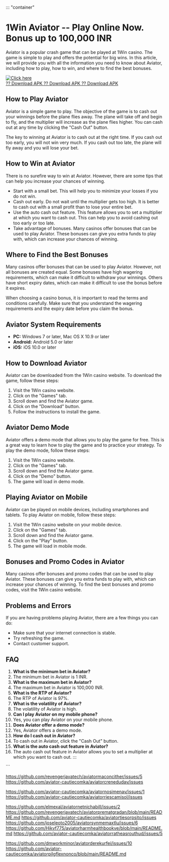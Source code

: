 ::: \"container\"
# 1Win Aviator -- Play Online Now. Bonus up to 100,000 INR

Aviator is a popular crash game that can be played at 1Win casino. The
game is simple to play and offers the potential for big wins. In this
article, we will provide you with all the information you need to know
about Aviator, including how to play, how to win, and where to find the
best bonuses.

[![Click
here](https://readscoops.com/wp-content/uploads/2023/03/Readscoop-aviator-1-1.jpg)](https://traff.sbs/deff)\
[?? Download APK ?? Download APK ?? Download
APK](https://traff.sbs/deff)

## How to Play Aviator

Aviator is a simple game to play. The objective of the game is to cash
out your winnings before the plane flies away. The plane will take off
and begin to fly, and the multiplier will increase as the plane flies
higher. You can cash out at any time by clicking the "Cash Out"
button.

The key to winning at Aviator is to cash out at the right time. If you
cash out too early, you will not win very much. If you cash out too
late, the plane will fly away and you will lose your bet.

## How to Win at Aviator

There is no surefire way to win at Aviator. However, there are some tips
that can help you increase your chances of winning.

-   Start with a small bet. This will help you to minimize your losses
    if you do not win.
-   Cash out early. Do not wait until the multiplier gets too high. It
    is better to cash out with a small profit than to lose your entire
    bet.
-   Use the auto cash out feature. This feature allows you to set a
    multiplier at which you want to cash out. This can help you to avoid
    cashing out too early or too late.
-   Take advantage of bonuses. Many casinos offer bonuses that can be
    used to play Aviator. These bonuses can give you extra funds to play
    with, which can increase your chances of winning.

## Where to Find the Best Bonuses

Many casinos offer bonuses that can be used to play Aviator. However,
not all bonuses are created equal. Some bonuses have high wagering
requirements, which can make it difficult to withdraw your winnings.
Others have short expiry dates, which can make it difficult to use the
bonus before it expires.

When choosing a casino bonus, it is important to read the terms and
conditions carefully. Make sure that you understand the wagering
requirements and the expiry date before you claim the bonus.

## Aviator System Requirements

-   **PC:** Windows 7 or later, Mac OS X 10.9 or later
-   **Android:** Android 5.0 or later
-   **iOS:** iOS 10.0 or later

## How to Download Aviator

Aviator can be downloaded from the 1Win casino website. To download the
game, follow these steps:

1.  Visit the 1Win casino website.
2.  Click on the "Games" tab.
3.  Scroll down and find the Aviator game.
4.  Click on the "Download" button.
5.  Follow the instructions to install the game.

## Aviator Demo Mode

Aviator offers a demo mode that allows you to play the game for free.
This is a great way to learn how to play the game and to practice your
strategy. To play the demo mode, follow these steps:

1.  Visit the 1Win casino website.
2.  Click on the "Games" tab.
3.  Scroll down and find the Aviator game.
4.  Click on the "Demo" button.
5.  The game will load in demo mode.

## Playing Aviator on Mobile

Aviator can be played on mobile devices, including smartphones and
tablets. To play Aviator on mobile, follow these steps:

1.  Visit the 1Win casino website on your mobile device.
2.  Click on the "Games" tab.
3.  Scroll down and find the Aviator game.
4.  Click on the "Play" button.
5.  The game will load in mobile mode.

## Bonuses and Promo Codes in Aviator

Many casinos offer bonuses and promo codes that can be used to play
Aviator. These bonuses can give you extra funds to play with, which can
increase your chances of winning. To find the best bonuses and promo
codes, visit the 1Win casino website.

## Problems and Errors

If you are having problems playing Aviator, there are a few things you
can do:

-   Make sure that your internet connection is stable.
-   Try refreshing the game.
-   Contact customer support.

## FAQ

1.  **What is the minimum bet in Aviator?**
2.  The minimum bet in Aviator is 1 INR.
3.  **What is the maximum bet in Aviator?**
4.  The maximum bet in Aviator is 100,000 INR.
5.  **What is the RTP of Aviator?**
6.  The RTP of Aviator is 97%.
7.  **What is the volatility of Aviator?**
8.  The volatility of Aviator is high.
9.  **Can I play Aviator on my mobile phone?**
10. Yes, you can play Aviator on your mobile phone.
11. **Does Aviator offer a demo mode?**
12. Yes, Aviator offers a demo mode.
13. **How do I cash out in Aviator?**
14. To cash out in Aviator, click the "Cash Out" button.
15. **What is the auto cash out feature in Aviator?**
16. The auto cash out feature in Aviator allows you to set a multiplier
    at which you want to cash out.
:::

\`\`\`

https://github.com/revengerjavatech/aviatormaconcither/issues/5
https://github.com/aviator-cautiecomka/aviatorcrenedudav/issues

https://github.com/aviator-cautiecomka/aviatornosimenav/issues/1
https://github.com/aviator-cautiecomka/aviatorriescamisol/issues

https://github.com/elmexal/aviatornetnichabill/issues/2
https://github.com/revengerjavatech/aviatorprematgradan/blob/main/README.md
https://github.com/aviator-cautiecomka/aviatortiesorpsito/issues
https://github.com/joseleoto2005/aviatorsynmemaxtlu/issues/6
https://github.com/Hikvf775/aviatorharmhealthbookve/blob/main/README.md
https://github.com/aviator-cautiecomka/aviatorratheasrouthud/issues/5

https://github.com/dmworkminor/aviatorderekurfei/issues/10
https://github.com/aviator-cautiecomka/aviatorpilgflexnonco/blob/main/README.md
